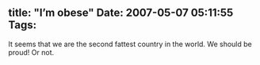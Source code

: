 title: "I’m obese"
Date: 2007-05-07 05:11:55
Tags: 
---
It seems that we are the second fattest country in the world. We should be proud! Or not.
